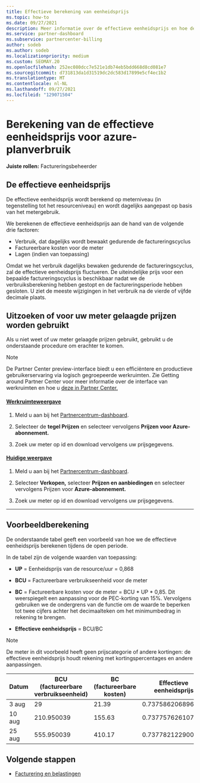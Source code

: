 ```yaml
---
title: Effectieve berekening van eenheidsprijs
ms.topic: how-to
ms.date: 09/27/2021
description: Meer informatie over de effectieve eenheidsprijs en hoe deze wordt berekend. Dit artikel bevat ook een voorbeeldberekening.
ms.service: partner-dashboard
ms.subservice: partnercenter-billing
author: sodeb
ms.author: sodeb
ms.localizationpriority: medium
ms.custom: SEOMAY.20
ms.openlocfilehash: 252ec080dcc7e521e1db74eb5bdd668d8cd081e7
ms.sourcegitcommit: d731813da1d31519dc2dc583d17899e5cf4ec1b2
ms.translationtype: MT
ms.contentlocale: nl-NL
ms.lasthandoff: 09/27/2021
ms.locfileid: "129071504"
---
```

# <a name="effective-unit-price-calculation-for-azure-plan-consumption"></a>Berekening van de effectieve eenheidsprijs voor azure-planverbruik

**Juiste rollen:** Factureringsbeheerder

## <a name="the-effective-unit-price"></a>De effectieve eenheidsprijs

De effectieve eenheidsprijs wordt berekend op meterniveau (in tegenstelling tot het resourceniveau) en wordt dagelijks aangepast op basis van het metergebruik.

We berekenen de effectieve eenheidsprijs aan de hand van de volgende drie factoren:

- Verbruik, dat dagelijks wordt bewaakt gedurende de factureringscyclus
- Factureerbare kosten voor de meter
- Lagen (indien van toepassing)

Omdat we het verbruik dagelijks bewaken gedurende de factureringscyclus, zal de effectieve eenheidsprijs fluctueren. De uiteindelijke prijs voor een bepaalde factureringscyclus is beschikbaar nadat we de verbruiksberekening hebben gestopt en de factureringsperiode hebben gesloten. U ziet de meeste wijzigingen in het verbruik na de vierde of vijfde decimale plaats.

## <a name="find-out-whether-your-meter-uses-tiered-pricing"></a>Uitzoeken of voor uw meter gelaagde prijzen worden gebruikt

Als u niet weet of uw meter gelaagde prijzen gebruikt, gebruikt u de onderstaande procedure om erachter te komen.

> [!NOTE]
> De Partner Center preview-interface biedt u een efficiëntere en productieve gebruikerservaring via logisch gegroepeerde werkruimten. Zie Getting around Partner Center voor meer informatie over de interface van werkruimten en hoe u [deze in Partner Center.](get-around-partner-center.md#turn-workspaces-on-and-off)

#### <a name="workspaces-view"></a>[Werkruimteweergave](#tab/workspaces-view)

1. Meld u aan bij het [Partnercentrum-dashboard](https://partner.microsoft.com/dashboard/).

2. Selecteer de **tegel Prijzen** en selecteer vervolgens **Prijzen voor Azure-abonnement.**

3. Zoek uw meter op id en download vervolgens uw prijsgegevens.

#### <a name="current-view"></a>[Huidige weergave](#tab/current-view)

1. Meld u aan bij het [Partnercentrum-dashboard](https://partner.microsoft.com/dashboard/).

2. Selecteer **Verkopen,** selecteer **Prijzen en aanbiedingen** en selecteer vervolgens Prijzen voor **Azure-abonnement.**

3. Zoek uw meter op id en download vervolgens uw prijsgegevens.

* * *

## <a name="sample-calculation"></a>Voorbeeldberekening

De onderstaande tabel geeft een voorbeeld van hoe we de effectieve eenheidsprijs berekenen tijdens de open periode.

In de tabel zijn de volgende waarden van toepassing: 

- **UP** = Eenheidsprijs van de resource/uur = 0,868

- **BCU** = Factureerbare verbruikseenheid voor de meter

- **BC** = Factureerbare kosten voor de meter = BCU * UP * 0,85. Dit weerspiegelt een aanpassing voor de PEC-korting van 15%. Vervolgens gebruiken we de ondergrens van de functie om de waarde te beperken tot twee cijfers achter het decimaalteken om het minimumbedrag in rekening te brengen. 

- **Effectieve eenheidsprijs** = BCU/BC

> [!NOTE]
> De meter in dit voorbeeld heeft geen prijscategorie of andere kortingen: de effectieve eenheidsprijs houdt rekening met kortingspercentages en andere aanpassingen.

| Datum | BCU (factureerbare verbruikseenheid) | BC (factureerbare kosten) | Effectieve eenheidsprijs |
| ------ | ----------- | ----------- | ----------- |  
| 3 aug | 29 | 21.39 | 0.737586206896552 |
| 10 aug | 210.950039 | 155.63 | 0.737757626107858 |
| 25 aug | 555.950039 | 410.17 | 0.737782122900436 |

## <a name="next-steps"></a>Volgende stappen

- [Facturering en belastingen](billing.md)
